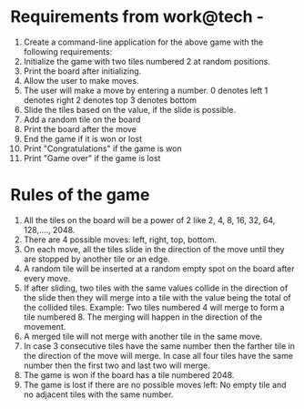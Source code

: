# Requirements from work@tech -
1. Create a command-line application for the above game with the following requirements:
2. Initialize the game with two tiles numbered 2 at random positions.
3. Print the board after initializing.
4. Allow the user to make moves.
5. The user will make a move by entering a number.
    0 denotes left
    1 denotes right
    2 denotes top
    3 denotes bottom
6. Slide the tiles based on the value, if the slide is possible.
7. Add a random tile on the board
8. Print the board after the move
9. End the game if it is won or lost
10. Print "Congratulations" if the game is won
11. Print "Game over" if the game is lost

# Rules of the game
1. All the tiles on the board will be a power of 2 like 2, 4, 8, 16, 32, 64, 128,...., 2048.
2. There are 4 possible moves: left, right, top, bottom.
3. On each move, all the tiles slide in the direction of the move until they are stopped by another tile or an edge.
4. A random tile will be inserted at a random empty spot on the board after every move.
5. If after sliding, two tiles with the same values collide in the direction of the slide then they will merge into a tile with the value being the total of the collided tiles.
    Example: Two tiles numbered 4 will merge to form a tile numbered 8. The merging will happen in the direction of the movement.
6. A merged tile will not merge with another tile in the same move.
7. In case 3 consecutive tiles have the same number then the farther tile in the direction of the move will merge. In case all four tiles have the same number then the first two and last two will merge.
8. The game is won if the board has a tile numbered 2048.
9. The game is lost if there are no possible moves left: No empty tile and no adjacent tiles with the same number.

